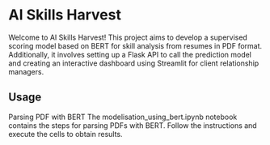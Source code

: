# AI Skills Harvest

Welcome to AI Skills Harvest! This project aims to develop a supervised scoring model based on BERT for skill analysis from resumes in PDF format. Additionally, it involves setting up a Flask API to call the prediction model and creating an interactive dashboard using Streamlit for client relationship managers.

## Usage
Parsing PDF with BERT
The modelisation_using_bert.ipynb notebook contains the steps for parsing PDFs with BERT. Follow the instructions and execute the cells to obtain results.
